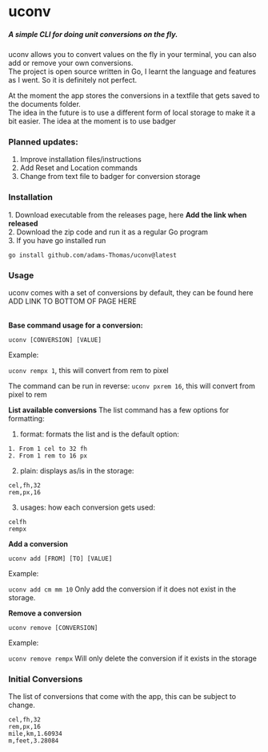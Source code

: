 <h1>uconv</h1>
<h5>
  A simple CLI for doing unit conversions on the fly.
</h5>

<p>
  uconv allows you to convert values on the fly in your terminal, you can also add or remove your own conversions. </br>
  The project is open source written in Go, I learnt the language and features as I went. So it is definitely not perfect.
</p>

<p>
  At the moment the app stores the conversions in a textfile that gets saved to the documents folder. </br>
  The idea in the future is to use a different form of local storage to make it a bit easier. The idea at the moment is to use badger
</p>

<h3>
Planned updates:
</h3>
<ol>
<li>Improve installation files/instructions</li>
<li>Add Reset and Location commands</li>
<li>Change from text file to badger for conversion storage</li>
</ol>

<h3>
  Installation
</h3>
  1. Download executable from the releases page, here <b>Add the link when released</b></br>
  2. Download the zip code and run it as a regular Go program </br>
  3. If you have go installed run
  
  `go install github.com/adams-Thomas/uconv@latest`

<h3>Usage</h3>
uconv comes with a set of conversions by default, they can be found here ADD LINK TO BOTTOM OF PAGE HERE</br></br>

<b>Base command usage for a conversion:</b>

`uconv [CONVERSION] [VALUE]`

Example:

`uconv rempx 1`, this will convert from rem to pixel

The command can be run in reverse:
`uconv pxrem 16`, this will convert from pixel to rem


<b>List available conversions</b>
The list command has a few options for formatting:
1. format: formats the list and is the default option:
```
1. From 1 cel to 32 fh
2. From 1 rem to 16 px
```
2. plain: displays as/is in the storage:
```
cel,fh,32
rem,px,16
```
3. usages: how each conversion gets used:
```
celfh
rempx
```


<b>Add a conversion</b>

`uconv add [FROM] [TO] [VALUE]`

Example:

`uconv add cm mm 10`
Only add the conversion if it does not exist in the storage.

<b>Remove a conversion</b>

`uconv remove [CONVERSION]`

Example:

`uconv remove rempx`
Will only delete the conversion if it exists in the storage


<h3>Initial Conversions</h3>
The list of conversions that come with the app, this can be subject to change.

```
cel,fh,32
rem,px,16
mile,km,1.60934
m,feet,3.28084
```